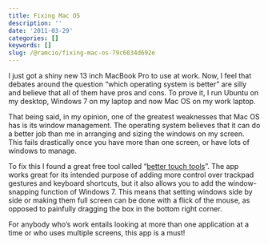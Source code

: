 ```yaml
---
title: Fixing Mac OS
description: ''
date: '2011-03-29'
categories: []
keywords: []
slug: /@ramcio/fixing-mac-os-79c6034d692e
---
```


I just got a shiny new 13 inch MacBook Pro to use at work. Now, I feel that debates around the question “which operating system is better” are silly and believe that all of them have pros and cons. To prove it, I run Ubuntu on my desktop, Windows 7 on my laptop and now Mac OS on my work laptop.

That being said, in my opinion, one of the greatest weaknesses that Mac OS has is its window management. The operating system believes that it can do a better job than me in arranging and sizing the windows on my screen. This fails drastically once you have more than one screen, or have lots of windows to manage.

To fix this I found a great free tool called “[better touch tools](http://blog.boastr.net/ "Better Touch Tools")”. The app works great for its intended purpose of adding more control over trackpad gestures and keyboard shortcuts, but it also allows you to add the window-snapping function of Windows 7. This means that setting windows side by side or making them full screen can be done with a flick of the mouse, as opposed to painfully dragging the box in the bottom right corner.

For anybody who’s work entails looking at more than one application at a time or who uses multiple screens, this app is a must!